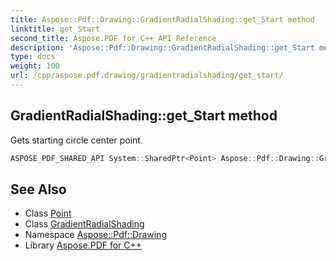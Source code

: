 ```yaml
---
title: Aspose::Pdf::Drawing::GradientRadialShading::get_Start method
linktitle: get_Start
second_title: Aspose.PDF for C++ API Reference
description: 'Aspose::Pdf::Drawing::GradientRadialShading::get_Start method. Gets starting circle center point in C++.'
type: docs
weight: 100
url: /cpp/aspose.pdf.drawing/gradientradialshading/get_start/
---
```

## GradientRadialShading::get_Start method


Gets starting circle center point.

```cpp
ASPOSE_PDF_SHARED_API System::SharedPtr<Point> Aspose::Pdf::Drawing::GradientRadialShading::get_Start() const
```

## See Also

* Class [Point](../../../aspose.pdf/point/)
* Class [GradientRadialShading](../)
* Namespace [Aspose::Pdf::Drawing](../../)
* Library [Aspose.PDF for C++](../../../)
